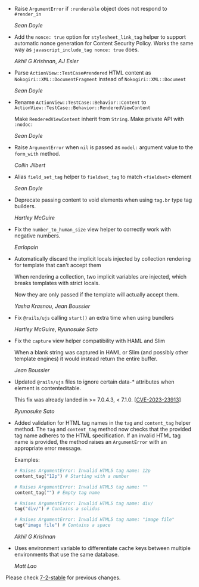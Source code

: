 *   Raise `ArgumentError` if `:renderable` object does not respond to `#render_in`

    *Sean Doyle*

*   Add the `nonce: true` option for `stylesheet_link_tag` helper to support automatic nonce generation for Content Security Policy.
    Works the same way as `javascript_include_tag nonce: true` does.

    *Akhil G Krishnan*, *AJ Esler*

*   Parse `ActionView::TestCase#rendered` HTML content as `Nokogiri::XML::DocumentFragment` instead of `Nokogiri::XML::Document`

    *Sean Doyle*

*   Rename `ActionView::TestCase::Behavior::Content` to `ActionView::TestCase::Behavior::RenderedViewContent`

    Make `RenderedViewContent` inherit from `String`. Make private API with `:nodoc:`

    *Sean Doyle*

*   Raise `ArgumentError` when `nil` is passed as `model:` argument value to the `form_with` method.

    *Collin Jilbert*

*   Alias `field_set_tag` helper to `fieldset_tag` to match `<fieldset>` element

    *Sean Doyle*

*   Deprecate passing content to void elements when using `tag.br` type tag builders.

    *Hartley McGuire*

*   Fix the `number_to_human_size` view helper to correctly work with negative numbers.

    *Earlopain*

*   Automatically discard the implicit locals injected by collection rendering for template that can't accept them

    When rendering a collection, two implicit variables are injected, which breaks templates with strict locals.

    Now they are only passed if the template will actually accept them.

    *Yasha Krasnou*, *Jean Boussier*

*   Fix `@rails/ujs` calling `start()` an extra time when using bundlers

    *Hartley McGuire*, *Ryunosuke Sato*

*   Fix the `capture` view helper compatibility with HAML and Slim

    When a blank string was captured in HAML or Slim (and possibly other template engines)
    it would instead return the entire buffer.

    *Jean Boussier*

*   Updated `@rails/ujs` files to ignore certain data-* attributes when element is contenteditable.

    This fix was already landed in >= 7.0.4.3, < 7.1.0.
    [[CVE-2023-23913](https://github.com/advisories/GHSA-xp5h-f8jf-rc8q)]

    *Ryunosuke Sato*

*   Added validation for HTML tag names in the `tag` and `content_tag` helper method. The `tag` and
    `content_tag` method now checks that the provided tag name adheres to the HTML specification. If
    an invalid HTML tag name is provided, the method raises an `ArgumentError` with an appropriate error
    message.

    Examples:

    ```ruby
    # Raises ArgumentError: Invalid HTML5 tag name: 12p
    content_tag("12p") # Starting with a number

    # Raises ArgumentError: Invalid HTML5 tag name: ""
    content_tag("") # Empty tag name

    # Raises ArgumentError: Invalid HTML5 tag name: div/
    tag("div/") # Contains a solidus

    # Raises ArgumentError: Invalid HTML5 tag name: "image file"
    tag("image file") # Contains a space
    ```

    *Akhil G Krishnan*

*   Uses environment variable to differentiate cache keys between multiple environments that use the
    same database.

    *Matt Lao*

Please check [7-2-stable](https://github.com/rails/rails/blob/7-2-stable/actionview/CHANGELOG.md) for previous changes.